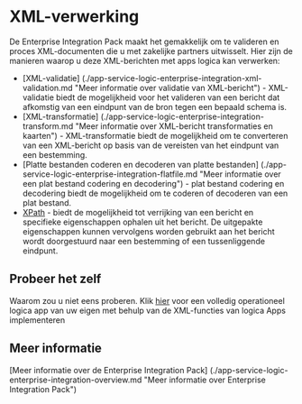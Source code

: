 <properties 
    pageTitle="Overzicht van XML-verwerkingsinstructies in de Enterprise Integration Pack | Microsoft Azure App Service | Microsoft Azure" 
    description="Informatie over het verwerken en valideren van XML-berichten met behulp van de apps Enterprise Integration Pack en logica" 
    services="logic-apps" 
    documentationCenter=".net,nodejs,java"
    authors="msftman" 
    manager="erikre" 
    editor="cgronlun"/>

<tags 
    ms.service="logic-apps" 
    ms.workload="integration" 
    ms.tgt_pltfrm="na" 
    ms.devlang="na" 
    ms.topic="article" 
    ms.date="07/07/2016" 
    ms.author="deonhe"/>


# <a name="xml-processing"></a>XML-verwerking

De Enterprise Integration Pack maakt het gemakkelijk om te valideren en proces XML-documenten die u met zakelijke partners uitwisselt. Hier zijn de manieren waarop u deze XML-berichten met apps logica kan verwerken:  

- [XML-validatie] (./app-service-logic-enterprise-integration-xml-validation.md "Meer informatie over validatie van XML-bericht") - XML-validatie biedt de mogelijkheid voor het valideren van een bericht dat afkomstig van een eindpunt van de bron tegen een bepaald schema is.
- [XML-transformatie] (./app-service-logic-enterprise-integration-transform.md "Meer informatie over XML-bericht transformaties en kaarten") - XML-transformatie biedt de mogelijkheid om te converteren van een XML-bericht op basis van de vereisten van het eindpunt van een bestemming.   
- [Platte bestanden coderen en decoderen van platte bestanden] (./app-service-logic-enterprise-integration-flatfile.md "Meer informatie over een plat bestand codering en decodering") - plat bestand codering en decodering biedt de mogelijkheid om te coderen of decoderen van een plat bestand. 
- [XPath](https://msdn.microsoft.com/library/mt643789.aspx) - biedt de mogelijkheid tot verrijking van een bericht en specifieke eigenschappen ophalen uit het bericht. De uitgepakte eigenschappen kunnen vervolgens worden gebruikt aan het bericht wordt doorgestuurd naar een bestemming of een tussenliggende eindpunt.    

## <a name="try-it-for-yourself"></a>Probeer het zelf

Waarom zou u niet eens proberen. Klik [hier](https://github.com/Azure/azure-quickstart-templates/tree/master/201-logic-app-veter-pipeline) voor een volledig operationeel logica app van uw eigen met behulp van de XML-functies van logica Apps implementeren 

## <a name="learn-more"></a>Meer informatie

[Meer informatie over de Enterprise Integration Pack] (./app-service-logic-enterprise-integration-overview.md "Meer informatie over Enterprise Integration Pack")  
